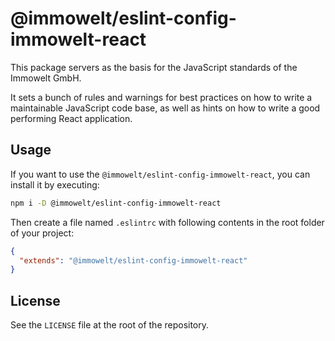 # @immowelt/eslint-config-immowelt-react

This package servers as the basis for the JavaScript standards of the Immowelt GmbH.

It sets a bunch of rules and warnings for best practices on how to write a maintainable JavaScript code base, as well as hints on how to write a good performing React application.

## Usage
If you want to use the  `@immowelt/eslint-config-immowelt-react`, you can install it by executing:
```bash
npm i -D @immowelt/eslint-config-immowelt-react
```

Then create a file named `.eslintrc` with following contents in the root folder of your project:

```json
{
  "extends": "@immowelt/eslint-config-immowelt-react"
}
```

## License
See the `LICENSE` file at the root of the repository.
